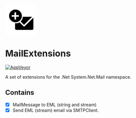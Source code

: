![icon](/docs/images/icon.png)

# MailExtensions

[![AppVeyor](https://img.shields.io/appveyor/ci/Silvenga/mailextensions.svg?maxAge=2592000&style=flat-square)](https://ci.appveyor.com/project/Silvenga/mailextensions)

A set of extensions for the .Net System.Net.Mail namespace. 

## Contains

- [X] MailMessage to EML (string and stream)
- [X] Send EML (stream) email via SMTPClient. 